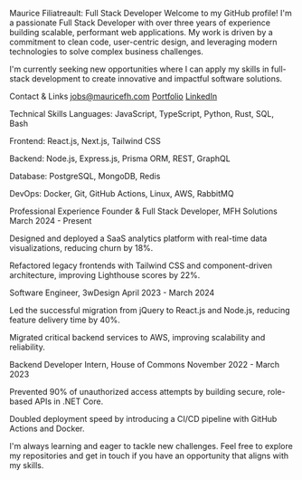 Maurice Filiatreault: Full Stack Developer
Welcome to my GitHub profile! I'm a passionate Full Stack Developer with over three years of experience building scalable, performant web applications. My work is driven by a commitment to clean code, user-centric design, and leveraging modern technologies to solve complex business challenges.

I'm currently seeking new opportunities where I can apply my skills in full-stack development to create innovative and impactful software solutions.

Contact & Links
jobs@mauricefh.com
[Portfolio](mauricefh.com)
[LinkedIn](linkedin.com/in/mauricefh)


Technical Skills
Languages: JavaScript, TypeScript, Python, Rust, SQL, Bash

Frontend: React.js, Next.js, Tailwind CSS

Backend: Node.js, Express.js, Prisma ORM, REST, GraphQL

Database: PostgreSQL, MongoDB, Redis

DevOps: Docker, Git, GitHub Actions, Linux, AWS, RabbitMQ

Professional Experience
Founder & Full Stack Developer, MFH Solutions
March 2024 - Present

Designed and deployed a SaaS analytics platform with real-time data visualizations, reducing churn by 18%.

Refactored legacy frontends with Tailwind CSS and component-driven architecture, improving Lighthouse scores by 22%.

Software Engineer, 3wDesign
April 2023 - March 2024

Led the successful migration from jQuery to React.js and Node.js, reducing feature delivery time by 40%.

Migrated critical backend services to AWS, improving scalability and reliability.

Backend Developer Intern, House of Commons
November 2022 - March 2023

Prevented 90% of unauthorized access attempts by building secure, role-based APIs in .NET Core.

Doubled deployment speed by introducing a CI/CD pipeline with GitHub Actions and Docker.

I'm always learning and eager to tackle new challenges. Feel free to explore my repositories and get in touch if you have an opportunity that aligns with my skills.
